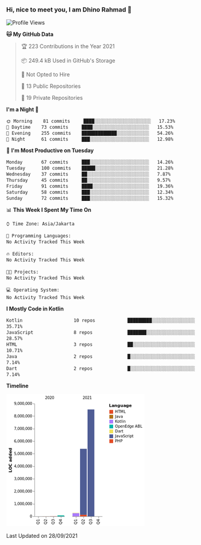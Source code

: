 ### Hi, nice to meet you, I am Dhino Rahmad 👋
<!--START_SECTION:waka-->
![Profile Views](http://img.shields.io/badge/Profile%20Views-19-blue)

**🐱 My GitHub Data** 

> 🏆 223 Contributions in the Year 2021
 > 
> 📦 249.4 kB Used in GitHub's Storage 
 > 
> 🚫 Not Opted to Hire
 > 
> 📜 13 Public Repositories 
 > 
> 🔑 19 Private Repositories  
 > 
**I'm a Night 🦉** 

```text
🌞 Morning    81 commits     ████░░░░░░░░░░░░░░░░░░░░░   17.23% 
🌆 Daytime    73 commits     ████░░░░░░░░░░░░░░░░░░░░░   15.53% 
🌃 Evening    255 commits    █████████████░░░░░░░░░░░░   54.26% 
🌙 Night      61 commits     ███░░░░░░░░░░░░░░░░░░░░░░   12.98%

```
📅 **I'm Most Productive on Tuesday** 

```text
Monday       67 commits     ███░░░░░░░░░░░░░░░░░░░░░░   14.26% 
Tuesday      100 commits    █████░░░░░░░░░░░░░░░░░░░░   21.28% 
Wednesday    37 commits     ██░░░░░░░░░░░░░░░░░░░░░░░   7.87% 
Thursday     45 commits     ██░░░░░░░░░░░░░░░░░░░░░░░   9.57% 
Friday       91 commits     ████░░░░░░░░░░░░░░░░░░░░░   19.36% 
Saturday     58 commits     ███░░░░░░░░░░░░░░░░░░░░░░   12.34% 
Sunday       72 commits     ███░░░░░░░░░░░░░░░░░░░░░░   15.32%

```


📊 **This Week I Spent My Time On** 

```text
⌚︎ Time Zone: Asia/Jakarta

💬 Programming Languages: 
No Activity Tracked This Week

🔥 Editors: 
No Activity Tracked This Week

🐱‍💻 Projects: 
No Activity Tracked This Week

💻 Operating System: 
No Activity Tracked This Week

```

**I Mostly Code in Kotlin** 

```text
Kotlin                   10 repos            █████████░░░░░░░░░░░░░░░░   35.71% 
JavaScript               8 repos             ███████░░░░░░░░░░░░░░░░░░   28.57% 
HTML                     3 repos             ██░░░░░░░░░░░░░░░░░░░░░░░   10.71% 
Java                     2 repos             █░░░░░░░░░░░░░░░░░░░░░░░░   7.14% 
Dart                     2 repos             █░░░░░░░░░░░░░░░░░░░░░░░░   7.14%

```


**Timeline**

![Chart not found](https://raw.githubusercontent.com/Dhino12/Dhino12/master/charts/bar_graph.png) 


 Last Updated on 28/09/2021
<!--END_SECTION:waka-->
 
